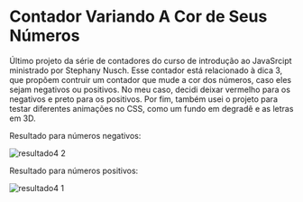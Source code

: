 # Contador Variando A Cor de Seus Números
Último projeto da série de contadores do curso de introdução ao JavaSrcipt ministrado por Stephany Nusch. 
Esse contador está relacionado à dica 3, que propõem contruir um contador que mude a cor dos números, caso eles sejam negativos ou positivos. 
No meu caso, decidi deixar vermelho para os negativos e preto para os positivos. 
Por fim, também usei o projeto para testar diferentes animações no CSS, como um fundo em degradê e as letras em 3D.

Resultado para números negativos:

![resultado4 2](https://user-images.githubusercontent.com/104401610/174142862-0bdc2aa8-52a7-481c-984e-6ca674858434.png)

Resultado para números positivos:

![resultado4 1](https://user-images.githubusercontent.com/104401610/174143090-38b3aa17-6660-4323-b9bf-953a6d9648d1.png)

